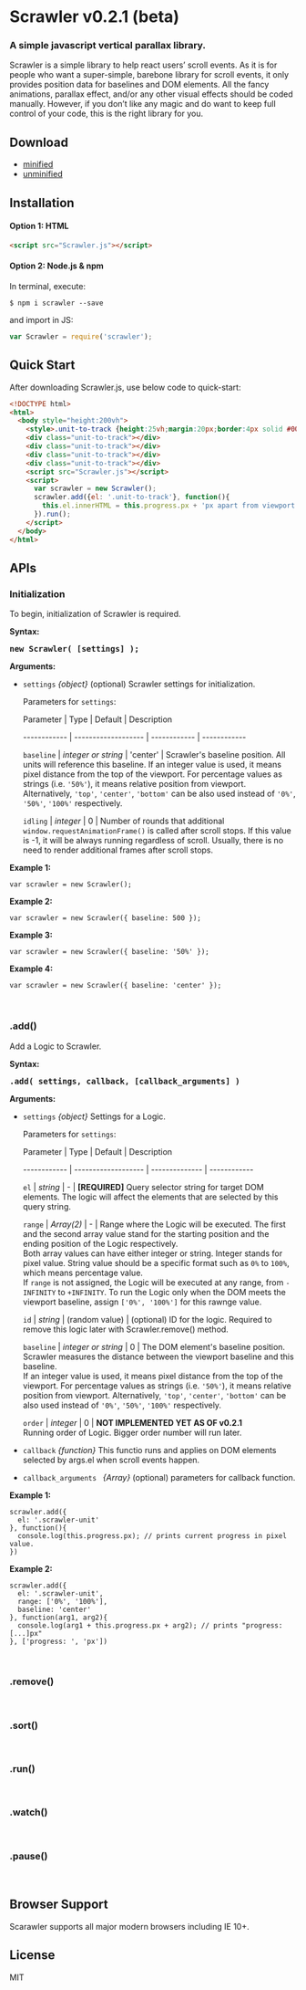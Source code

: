# Scrawler v0.2.1 (beta)

### A simple javascript vertical parallax library.

Scrawler is a simple library to help react users’ scroll events. As it is for people who want a super-simple, barebone library for scroll events, it only provides position data for baselines and DOM elements. All the fancy animations, parallax effect, and/or any other visual effects should be coded manually. However, if you don’t like any magic and do want to keep full control of your code, this is the right library for you.

## Download

 * [minified](https://raw.githubusercontent.com/cy-park/Scrawler/master/dist/Scrawler.min.js)
 * [unminified](https://raw.githubusercontent.com/cy-park/Scrawler/master/src/Scrawler.js)

## Installation

#### Option 1: HTML

```html
<script src="Scrawler.js"></script>
```

#### Option 2: Node.js & npm

In terminal, execute:

```shell
$ npm i scrawler --save
```

and import in JS:

```js
var Scrawler = require('scrawler');
```

## Quick Start

After downloading Scrawler.js, use below code to quick-start:

```html
<!DOCTYPE html>
<html>
  <body style="height:200vh">
  	<style>.unit-to-track {height:25vh;margin:20px;border:4px solid #000}</style>
    <div class="unit-to-track"></div>
    <div class="unit-to-track"></div>
    <div class="unit-to-track"></div>
    <div class="unit-to-track"></div>
    <script src="Scrawler.js"></script>
    <script>
      var scrawler = new Scrawler();
      scrawler.add({el: '.unit-to-track'}, function(){
        this.el.innerHTML = this.progress.px + 'px apart from viewport center.';
      }).run();
    </script>
  </body>
</html>
```

## APIs

### Initialization

To begin, initialization of Scrawler is required.

**Syntax:**

<pre>
<b>new Scrawler( [settings] );</b>
</pre>

**Arguments:**

- `settings` *{object}* (optional) Scrawler settings for initialization.

	Parameters for `settings`:

	Parameter    | Type                | Default      | Description

	------------ | ------------------- | ------------ | ------------

	`baseline`   | *integer or string* | 'center'     | Scrawler's baseline position. All units will reference this baseline. If an integer value is used, it means pixel distance from the top of the viewport. For percentage values as strings (i.e. `'50%'`), it means relative position from viewport. Alternatively, `'top'`, `'center'`, `'bottom'` can be also used instead of `'0%'`, `'50%'`, `'100%'` respectively.

	`idling`     | *integer*           | 0            | Number of rounds that additional `window.requestAnimationFrame()` is called after scroll stops. If this value is -1, it will be always running regardless of scroll. Usually, there is no need to render additional frames after scroll stops.

**Example 1:**

```JS
var scrawler = new Scrawler();
```

**Example 2:**

```JS
var scrawler = new Scrawler({ baseline: 500 });
```

**Example 3:**

```JS
var scrawler = new Scrawler({ baseline: '50%' });
```

**Example 4:**

```JS
var scrawler = new Scrawler({ baseline: 'center' });
```

<br>

### .add()


Add a Logic to Scrawler.

**Syntax:**

<pre>
<b>.add( settings, callback, [callback_arguments] )</b>
</pre>

**Arguments:**

- `settings` *{object}* Settings for a Logic.

	Parameters for `settings`:

	Parameter    | Type                | Default        | Description

	------------ | ------------------- | -------------- | ------------

	`el`         | *string*            | -              | **[REQUIRED]** Query selector string for target DOM elements. The logic will affect the elements that are selected by this query string.

	`range`      | *Array(2)*          | -              | Range where the Logic will be executed. The first and the second array value stand for the starting position and the ending position of the Logic respectively. <br>Both array values can have either integer or string. Integer stands for pixel value. String value should be a specific format such as `0%` to `100%`, which means percentage value. <br>If `range` is not assigned, the Logic will be executed at any range, from `-INFINITY` to `+INFINITY`. To run the Logic only when the DOM meets the viewport baseline, assign `['0%', '100%']` for this rawnge value.

	`id`         | *string*            | (random value) | (optional) ID for the logic. Required to remove this logic later with Scrawler.remove() method.

	`baseline`   | *integer or string* | 0              | The DOM element's baseline position. Scrawler measures the distance between the viewport baseline and this baseline. <br>If an integer value is used, it means pixel distance from the top of the viewport. For percentage values as strings (i.e. `'50%'`), it means relative position from viewport. Alternatively, `'top'`, `'center'`, `'bottom'` can be also used instead of `'0%'`, `'50%'`, `'100%'` respectively.
  
	`order`      | *integer*           | 0              | **NOT IMPLEMENTED YET AS OF v0.2.1**<br>Running order of Logic. Bigger order number will run later.

- `callback` *{function}* This functio runs and applies on DOM elements selected by args.el when scroll events happen.
- `callback_arguments ` *{Array}* (optional) parameters for callback function.

**Example 1:**

```JS
scrawler.add({
  el: '.scrawler-unit'
}, function(){
  console.log(this.progress.px); // prints current progress in pixel value.
})
```

**Example 2:**

```JS
scrawler.add({
  el: '.scrawler-unit',
  range: ['0%', '100%'],
  baseline: 'center'
}, function(arg1, arg2){
  console.log(arg1 + this.progress.px + arg2); // prints "progress: [...]px"
}, ['progress: ', 'px'])
```

<br>

### .remove()

<br>

### .sort()

<br>

### .run()

<br>

### .watch()

<br>

### .pause()

<br>

## Browser Support

Scarawler supports all major modern browsers including IE 10+.

## License

MIT
